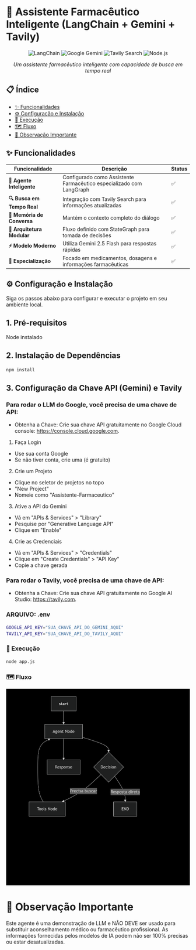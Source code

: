 # 💊 Assistente Farmacêutico Inteligente (LangChain + Gemini + Tavily)

<div align="center">

![LangChain](https://img.shields.io/badge/LangChain-1.0.0-blue)
![Google Gemini](https://img.shields.io/badge/Google-Gemini--2.5--flash-orange)
![Tavily Search](https://img.shields.io/badge/Tavily-Search-green)
![Node.js](https://img.shields.io/badge/Node.js-18%2B-brightgreen)

*Um assistente farmacêutico inteligente com capacidade de busca em tempo real*

</div>

## 📋 Índice

- [✨ Funcionalidades](#-funcionalidades)
- [⚙️ Configuração e Instalação](#️-configuração-e-instalação)
- [🚀 Execução](#-execução)
- [🗺️ Fluxo](#️-fluxo)
- [🛑 Observação Importante](#-Observação-Importante)
## ✨ Funcionalidades

| Funcionalidade | Descrição | Status |
|----------------|-----------|---------|
| **🤖 Agente Inteligente** | Configurado como Assistente Farmacêutico especializado com LangGraph | ✅ |
| **🔍 Busca em Tempo Real** | Integração com Tavily Search para informações atualizadas | ✅ |
| **💬 Memória de Conversa** | Mantém o contexto completo do diálogo | ✅ |
| **🔄 Arquitetura Modular** | Fluxo definido com StateGraph para tomada de decisões | ✅ |
| **⚡ Modelo Moderno** | Utiliza Gemini 2.5 Flash para respostas rápidas | ✅ |
| **🎯 Especialização** | Focado em medicamentos, dosagens e informações farmacêuticas | ✅ |


## ⚙️ Configuração e Instalação

Siga os passos abaixo para configurar e executar o projeto em seu ambiente local.

## 1. Pré-requisitos

Node instalado

## 2. Instalação de Dependências

```bash
npm install
```

## 3. Configuração da Chave API (Gemini) e Tavily

### Para rodar o LLM do Google, você precisa de uma chave de API:
* Obtenha a Chave: Crie sua chave API gratuitamente no Google Cloud console: https://console.cloud.google.com.
1. Faça Login
* Use sua conta Google
* Se não tiver conta, crie uma (é gratuito)
2. Crie um Projeto
* Clique no seletor de projetos no topo
* "New Project"
* Nomeie como "Assistente-Farmaceutico"
3. Ative a API do Gemini
* Vá em "APIs & Services" > "Library"
* Pesquise por "Generative Language API"
* Clique em "Enable"
4. Crie as Credenciais
* Vá em "APIs & Services" > "Credentials"
* Clique em "Create Credentials" > "API Key"
* Copie a chave gerada

### Para rodar o Tavily, você precisa de uma chave de API:
* Obtenha a Chave: Crie sua chave API gratuitamente no Google AI Studio: https://tavily.com.

### ARQUIVO: .env
```bash
GOOGLE_API_KEY="SUA_CHAVE_API_DO_GEMINI_AQUI"
TAVILY_API_KEY="SUA_CHAVE_API_DO_TAVILY_AQUI"
```

### 🚀 Execução
```bash
node app.js
```

### 🗺️ Fluxo
![Exemplo de chat](images/flow.png)



# 🛑 Observação Importante
Este agente é uma demonstração de LLM e NÃO DEVE ser usado para substituir aconselhamento médico ou farmacêutico profissional. As informações fornecidas pelos modelos de IA podem não ser 100% precisas ou estar desatualizadas.